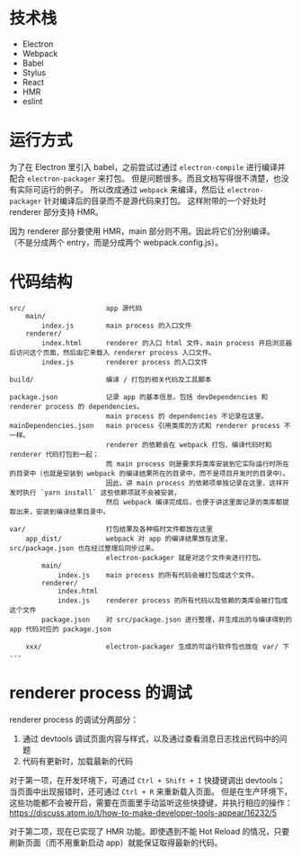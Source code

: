# 技术栈
- Electron
- Webpack
- Babel
- Stylus
- React
- HMR
- eslint


# 运行方式
为了在 Electron 里引入 babel，之前尝试过通过 `electron-compile` 进行编译并配合 `electron-packager` 来打包。
但是问题很多。而且文档写得很不清楚，也没有实际可运行的例子。
所以改成通过 `webpack` 来编译，然后让 `electron-packager` 针对编译后的目录而不是源代码来打包。
这样附带的一个好处时 renderer 部分支持 HMR。

因为 renderer 部分要使用 HMR，main 部分则不用。因此将它们分别编译。
（不是分成两个 entry，而是分成两个 webpack.config.js）。


# 代码结构
```
src/                    app 源代码
    main/
        index.js        main process 的入口文件
    renderer/
        index.html      renderer 的入口 html 文件，main process 开启浏览器后访问这个页面，然后由它来载入 renderer process 入口文件。
        index.js        renderer process 的入口文件

build/                  编译 / 打包的相关代码及工具脚本

package.json            记录 app 的基本信息，包括 devDependencies 和 renderer process 的 dependencies。
                        main process 的 dependencies 不记录在这里。
mainDependencies.json   main process 引用类库的方式和 renderer process 不一样。
                        renderer 的依赖会在 webpack 打包、编译代码时和 renderer 代码打包到一起；
                        而 main process 则是要求将类库安装到它实际运行时所在的目录中（也就是安装到 webpack 的编译结果所在的目录中，而不是项目开发时的目录中）。
                        因此，讲 main process 的依赖项单独记录在这里，这样开发时执行 `yarn install` 这些依赖项就不会被安装，
                        然后 webpack 编译完成后，也便于讲这里面记录的类库都提取出来，安装到编译结果目录中。

var/                    打包结果及各种临时文件都放在这里
    app_dist/           webpack 对 app 的编译结果放在这里，src/package.json 也在经过整理后同步过来。
                        electron-packager 就是对这个文件夹进行打包。
        main/
            index.js    main process 的所有代码会被打包成这个文件。
        renderer/
            index.html
            index.js    renderer process 的所有代码以及依赖的类库会被打包成这个文件
        package.json    对 src/package.json 进行整理，并生成出的与编译得到的 app 代码对应的 package.json

    xxx/                electron-packager 生成的可运行软件包也放在 var/ 下
...
```


# renderer process 的调试
renderer process 的调试分两部分：

1. 通过 devtools 调试页面内容与样式，以及通过查看消息日志找出代码中的问题
2. 代码有更新时，加载最新的代码

对于第一项，在开发环境下，可通过 `Ctrl + Shift + I` 快捷键调出 devtools；当页面中出现报错时，还可通过 `Ctrl + R` 来重新载入页面。
但是在生产环境下，这些功能都不会被开启，需要在页面里手动监听这些快捷键，并执行相应的操作：
https://discuss.atom.io/t/how-to-make-developer-tools-appear/16232/5

对于第二项，现在已实现了 HMR 功能。即使遇到不能 Hot Reload 的情况，只要刷新页面（而不用重新启动 app）就能保证取得最新的代码。
